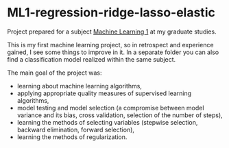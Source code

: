 # ML1-regression-ridge-lasso-elastic

Project prepared for a subject [Machine Learning 1](https://usosweb.wne.uw.edu.pl/kontroler.php?_action=katalog2/przedmioty/pokazPrzedmiot&prz_kod=2400-DS1ML1) at my graduate studies.

This is my first machine learning project, so in retrospect and experience gained, I see some things to improve in it.
In a separate folder you can also find a classification model realized within the same subject.

The main goal of the project was:

- learning about machine learning algorithms, 
- applying appropriate quality measures of supervised learning algorithms,
- model testing and model selection (a compromise between model variance and its bias, cross validation, selection of the number of steps),
- learning the methods of selecting variables (stepwise selection, backward elimination, forward selection),
- learning the methods of regularization.
